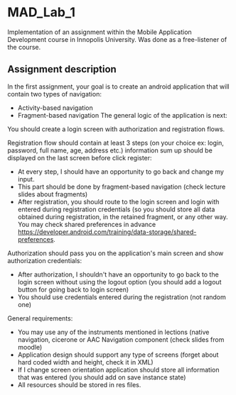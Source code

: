 # MAD_Lab_1

Implementation of an assignment within the Mobile Application Development course in Innopolis University. Was done as a free-listener of the course.

## Assignment description

In the first assignment, your goal is to create an android application that will contain two types of navigation:

- Activity-based navigation
- Fragment-based navigation
The general logic of the application is next:

You should create a login screen with authorization and registration flows. 

Registration flow should contain at least 3 steps (on your choice ex: login, password, full name, age, address etc.) information sum up should be displayed on the last screen before click register:

- At every step, I should have an opportunity to go back and change my input.
- This part should be done by fragment-based navigation (check lecture slides about fragments)
- After registration, you should route to the login screen and login with entered during registration credentials (so you should store all data obtained during registration, in the retained fragment, or any other way. You may check shared preferences in advance https://developer.android.com/training/data-storage/shared-preferences.


Authorization should pass you on the application's main screen and show authorization credentials:

- After authorization, I shouldn't have an opportunity to go back to the login screen without using the logout option (you should add a logout button for going back to login screen)
- You should use credentials entered during the registration (not random one)


General requirements:

- You may use any of the instruments mentioned in lections (native navigation, cicerone or AAC Navigation component (check slides from moodle)
- Application design should support any type of screens (forget about hard coded width and height, check it in XML) 
- If I change screen orientation application should store all information that was entered (you should add on save instance state)
- All resources should be stored in res files.
